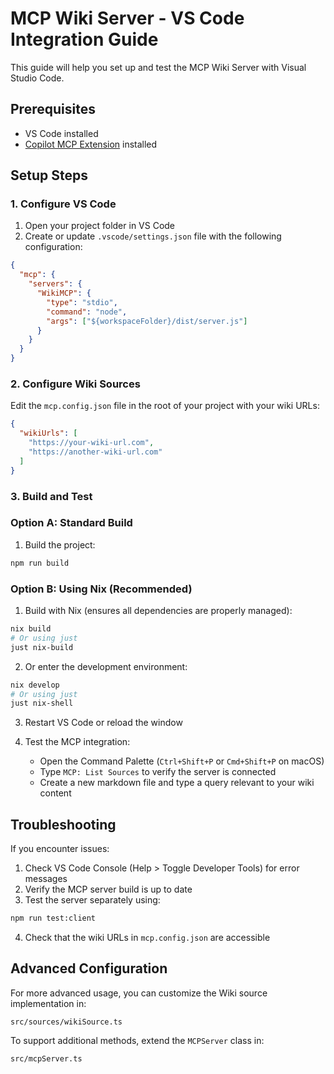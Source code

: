 # MCP Wiki Server - VS Code Integration Guide

This guide will help you set up and test the MCP Wiki Server with Visual Studio Code.

## Prerequisites

- VS Code installed
- [Copilot MCP Extension](https://marketplace.visualstudio.com/items?itemName=automatalabs.copilot-mcp) installed

## Setup Steps

### 1. Configure VS Code

1. Open your project folder in VS Code
2. Create or update `.vscode/settings.json` file with the following configuration:

```json
{
  "mcp": {
    "servers": {
      "WikiMCP": {
        "type": "stdio",
        "command": "node",
        "args": ["${workspaceFolder}/dist/server.js"]
      }
    }
  }
}
```

### 2. Configure Wiki Sources

Edit the `mcp.config.json` file in the root of your project with your wiki URLs:

```json
{
  "wikiUrls": [
    "https://your-wiki-url.com",
    "https://another-wiki-url.com"
  ]
}
```

### 3. Build and Test

### Option A: Standard Build

1. Build the project:

```sh
npm run build
```

### Option B: Using Nix (Recommended)

1. Build with Nix (ensures all dependencies are properly managed):

```sh
nix build
# Or using just
just nix-build
```

2. Or enter the development environment:

```sh
nix develop
# Or using just
just nix-shell
```

3. Restart VS Code or reload the window

4. Test the MCP integration:
   - Open the Command Palette (`Ctrl+Shift+P` or `Cmd+Shift+P` on macOS)
   - Type `MCP: List Sources` to verify the server is connected
   - Create a new markdown file and type a query relevant to your wiki content

## Troubleshooting

If you encounter issues:

1. Check VS Code Console (Help > Toggle Developer Tools) for error messages
2. Verify the MCP server build is up to date
3. Test the server separately using:

```sh
npm run test:client
```

4. Check that the wiki URLs in `mcp.config.json` are accessible

## Advanced Configuration

For more advanced usage, you can customize the Wiki source implementation in:

```
src/sources/wikiSource.ts
```

To support additional methods, extend the `MCPServer` class in:

```
src/mcpServer.ts
```
